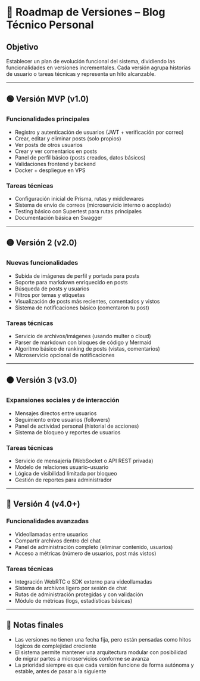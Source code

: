 # 📆 Roadmap de Versiones – Blog Técnico Personal

## Objetivo

Establecer un plan de evolución funcional del sistema, dividiendo las funcionalidades en versiones incrementales. Cada versión agrupa historias de usuario o tareas técnicas y representa un hito alcanzable.

---

## 🟢 Versión MVP (v1.0)

### Funcionalidades principales
- Registro y autenticación de usuarios (JWT + verificación por correo)
- Crear, editar y eliminar posts (solo propios)
- Ver posts de otros usuarios
- Crear y ver comentarios en posts
- Panel de perfil básico (posts creados, datos básicos)
- Validaciones frontend y backend
- Docker + despliegue en VPS

### Tareas técnicas
- Configuración inicial de Prisma, rutas y middlewares
- Sistema de envío de correos (microservicio interno o acoplado)
- Testing básico con Supertest para rutas principales
- Documentación básica en Swagger

---

## 🟡 Versión 2 (v2.0)

### Nuevas funcionalidades
- Subida de imágenes de perfil y portada para posts
- Soporte para markdown enriquecido en posts
- Búsqueda de posts y usuarios
- Filtros por temas y etiquetas
- Visualización de posts más recientes, comentados y vistos
- Sistema de notificaciones básico (comentaron tu post)

### Tareas técnicas
- Servicio de archivos/imágenes (usando multer o cloud)
- Parser de markdown con bloques de código y Mermaid
- Algoritmo básico de ranking de posts (vistas, comentarios)
- Microservicio opcional de notificaciones

---

## 🟠 Versión 3 (v3.0)

### Expansiones sociales y de interacción
- Mensajes directos entre usuarios
- Seguimiento entre usuarios (followers)
- Panel de actividad personal (historial de acciones)
- Sistema de bloqueo y reportes de usuarios

### Tareas técnicas
- Servicio de mensajería (WebSocket o API REST privada)
- Modelo de relaciones usuario-usuario
- Lógica de visibilidad limitada por bloqueo
- Gestión de reportes para administrador

---

## 🔵 Versión 4 (v4.0+)

### Funcionalidades avanzadas
- Videollamadas entre usuarios
- Compartir archivos dentro del chat
- Panel de administración completo (eliminar contenido, usuarios)
- Acceso a métricas (número de usuarios, post más vistos)

### Tareas técnicas
- Integración WebRTC o SDK externo para videollamadas
- Sistema de archivos ligero por sesión de chat
- Rutas de administración protegidas y con validación
- Módulo de métricas (logs, estadísticas básicas)

---

## 📝 Notas finales

- Las versiones no tienen una fecha fija, pero están pensadas como hitos lógicos de complejidad creciente
- El sistema permite mantener una arquitectura modular con posibilidad de migrar partes a microservicios conforme se avanza
- La prioridad siempre es que cada versión funcione de forma autónoma y estable, antes de pasar a la siguiente

